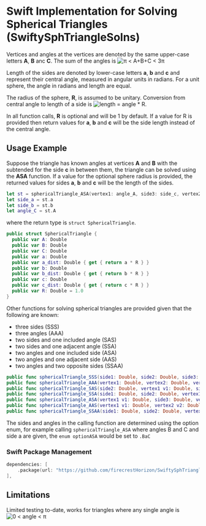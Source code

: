 # Swift Implementation for Solving Spherical Triangles (SwiftySphTriangleSolns)

Vertices and angles at the vertices are denoted by the same upper-case letters **A**, **B** anc **C**.  The sum of the angles is  ![π < A+B+C < 3π](https://latex.codecogs.com/png.image?\dpi{100}\inline\pi<A&plus;B&plus;C<3\pi)

Length of the sides are denoted by lower-case letters **a**, **b** and **c** and represent their central angle, measured in angular units in radians.  For a unit sphere, the angle in radians and length are equal.

The radius of the sphere, **R**, is assumed to be unitary.  Conversion from central angle to length of a side is ![length = angle * R](https://latex.codecogs.com/png.image?\dpi{100}&space;\inline&space;length=angle*R).

In all function calls, **R** is optional and will be 1 by default. If a value for R is provided then return values for **a**, **b** and **c** will be the side length instead of the central angle.

## Usage Example

Suppose  the triangle has known angles at vertices **A** and **B** with the subtended for the side **c** in between them, the triangle can be solved using the **ASA** function.
If a value for the optional sphere radius is provided, the returned values for sides **a**, **b** and **c** will be the length of the sides.

``` swift
let st = sphericalTriangle_ASA(vertex1: angle_A, side3: side_c, vertex2: angle_B, ASA: .AcB)
let side_a = st.a
let side_b = st.b
let angle_C = st.A
```

where the return type is `struct SphericalTriangle`.

``` swift
public struct SphericalTriangle {
  public var A: Double
  public var B: Double
  public var C: Double
  public var a: Double
  public var a_dist: Double { get { return a * R } }
  public var b: Double
  public var b_dist: Double { get { return b * R } }
  public var c: Double
  public var c_dist: Double { get { return c * R } }
  public var R: Double = 1.0
}
```

Other functions for solving spherical triangles are provided given that the following are known:

- three sides (SSS)
- three angles (AAA)
- two sides and one included angle (SAS)
- two sides and one adjacent angle (SSA)
- two angles and one included side (ASA)
- two angles and one adjacent side (AAS)
- two angles and two opposite sides (SSAA)

``` swift
public func sphericalTriangle_SSS(side1: Double, side2: Double, side3: Double, R: Double = 1.0)
public func sphericalTriangle_AAA(vertex1: Double, vertex2: Double, vertex3: Double, R: Double = 1.0)
public func sphericalTriangle_SAS(side2: Double, vertex1 v1: Double, side3: Double, R: Double = 1.0, SAS: optionSAS)
public func sphericalTriangle_SSA(side1: Double, side2: Double, vertex1 v1: Double, R: Double = 1.0, SSA: optionSSA)
public func sphericalTriangle_ASA(vertex1 v1: Double, side3: Double, vertex2 v2: Double, R: Double = 1.0, ASA: optionASA)
public func sphericalTriangle_AAS(vertex1 v1: Double, vertex2 v2: Double, side side1: Double, R: Double, AAS: optionAAS)
public func sphericalTriangle_SSAA(side1: Double, side2: Double, vertex1 v1: Double, vertex2 v2: Double, R: Double = 1.0, SSAA: optionSSAA)
```

The sides and angles in the calling function are determined using the option enum, for example calling `sphericalTriangle_ASA` where angles B and C and side a are given, the `enum optionASA` would be set to `.BaC`

### Swift Package Management

``` swift
dependencies: [
    .package(url: "https://github.com/firecrestHorizon/SwiftySphTriangleSolns.git", from: "0.1.0"),
],
```

## Limitations

Limited testing to-date, works for triangles where any single angle is ![0 < angle < π](https://latex.codecogs.com/svg.image?\inline&space;0<angle<\pi)
